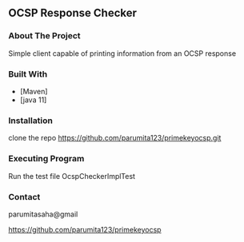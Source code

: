 <!-- ABOUT THE PROJECT -->
## OCSP Response Checker

### About The Project 
Simple client capable of printing information from an OCSP response

### Built With
* [Maven]
* [java 11]

### Installation 
clone the repo https://github.com/parumita123/primekeyocsp.git

### Executing Program
Run the test file OcspCheckerImplTest

### Contact
parumitasaha@gmail

https://github.com/parumita123/primekeyocsp
